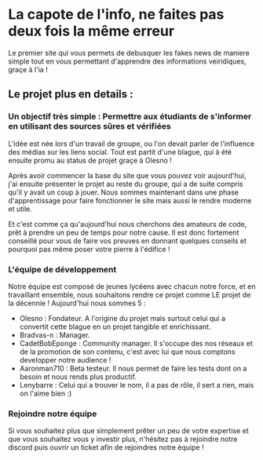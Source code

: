 # La capote de l'info, ne faites pas deux fois la même erreur

Le premier site qui vous permets de debusquer les fakes news de maniere simple tout en vous permettant d'apprendre des informations veiridiques, graçe à l'ia ! 

## Le projet plus en details :

### Un objectif très simple : Permettre aux étudiants de s'informer en utilisant des sources sûres et vérifiées

L'idée est née lors d'un travail de groupe, ou l'on devait parler de l'influence des médias sur les liens social. Tout est partit d'une blague, qui à été ensuite promu au status de projet graçe à Olesno !

Après avoir commencer la base du site que vous pouvez voir aujourd'hui, j'ai ensuite présenter le projet au reste du groupe, qui a de suite compris qu'il y avait un coup à jouer. Nous sommes maintenant dans une phase d'apprentissage pour faire fonctionner le site mais aussi le rendre moderne et utile.

Et c'est comme ça qu'aujourd'hui nous cherchons des amateurs de code, prêt à prendre un peu de temps pour notre cause. Il est donc fortement conseillé pour vous de faire vos preuves en donnant quelques conseils et pourquoi pas même poser votre pierre à l'édifice !

### L'équipe de développement

Notre équipe est composé de jeunes lycéens avec chacun notre force, et en travaillant ensemble, nous souhaitons rendre ce projet comme LE projet de la décennie ! Aujourd'hui nous sommes 5 :
- Olesno : Fondateur. A l'origine du projet mais surtout celui qui a convertit cette blague en un projet tangible et enrichissant.
- Bradvas-n : Manager.
- CadetBobEponge : Community manager. Il s'occupe des nos réseaux et de la promotion de son contenu, c'est avec lui que nous comptons developper notre audience !
- Aaronman710 : Beta testeur. Il nous permet de faire les tests dont on a besoin et nous rends plus productif.
- Lenybarre : Celui qui a trouver le nom, il a pas de rôle, il sert a rien, mais on l'aime bien :)

### Rejoindre notre équipe

Si vous souhaitez plus que simplement prêter un peu de votre expertise et que vous souhaitez vous y investir plus, n'hésitez pas à rejoindre notre discord puis ouvrir un ticket afin de rejoindres notre équipe !
